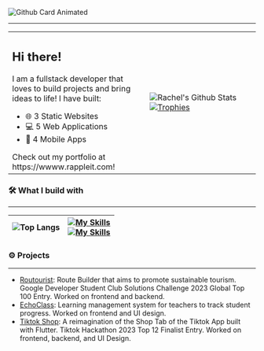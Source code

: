 
![Github Card Animated](https://github.com/user-attachments/assets/2dd7ab1a-6b5e-492b-b1e9-33f034757a37)

---

<table border="0">
    <tr>
        <td width="50%">
            <h2>Hi there!</h2>
            <p>I am a fullstack developer that loves to build projects and bring ideas to life! I have built:</p>
            <ul>
                <li>🌐 3 Static Websites</li>
                <li>💻 5 Web Applications</li>
                <li>📱 4 Mobile Apps</li>
            </ul>
            Check out my portfolio at https://wwww.rappleit.com!
        </td>
        <td width="40%">
            <img src="https://github-readme-stats.vercel.app/api?username=rappleit&theme=tokyonight&show_icons=true&hide=stars,issues&rank_icon=github" alt="Rachel's Github Stats">
            <a href="https://github.com/ryo-ma/github-profile-trophy">
                <img src="https://github-profile-trophy.vercel.app/?username=rappleit&theme=algolia" alt="Trophies">
            </a>
        </td>
    </tr>
</table>



### 🛠️ What I build with
---
| ![Top Langs](https://github-readme-stats.vercel.app/api/top-langs/?username=rappleit&theme=tokyonight&layout=compact&exclude_repo=Portential) | [![My Skills](https://skillicons.dev/icons?i=react,html,css,js,nextjs,vercel)](https://skillicons.dev) </br>  [![My Skills](https://skillicons.dev/icons?i=swift,dotnet,nodejs,postgres,mongodb,figma)](https://skillicons.dev) |
|-----------------------------------------------------------------------------------------------------------------------------------------------------------|------------------------------------------------------------------------------------------------------------------------------------------|


### ⚙️ Projects
---
- [Routourist](https://github.com/rappleit/routourist): Route Builder that aims to promote sustainable tourism. Google Developer Student Club Solutions Challenge 2023 Global Top 100 Entry. Worked on frontend and backend. 
- [EchoClass](https://github.com/michaelchen-lab/LMS_Frontend): Learning management system for teachers to track student progress. Worked on frontend and UI design.
- [Tiktok Shop](https://github.com/rappleit/tiktok_shop/tree/main): A reimagination of the Shop Tab of the Tiktok App built with Flutter. Tiktok Hackathon 2023 Top 12 Finalist Entry. Worked on frontend, backend, and UI Design.

